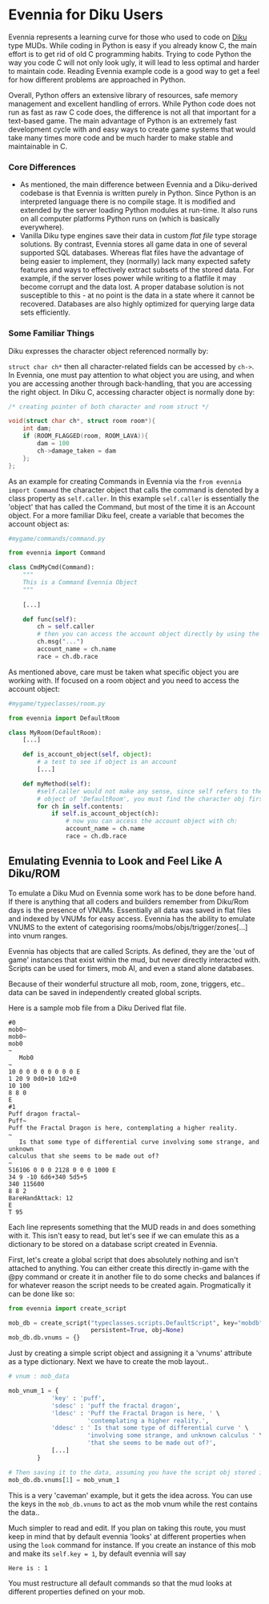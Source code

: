 # Evennia for Diku Users


Evennia represents a learning curve for those who used to code on [Diku](https://en.wikipedia.org/wiki/DikuMUD) type MUDs. While coding in Python is easy if you already know C, the main effort is to get rid of old C programming habits. Trying to code Python the way you code C will not only look ugly, it will lead to less optimal and harder to maintain code. Reading Evennia example code is a good way to get a feel for how different problems are approached in Python. 

Overall, Python offers an extensive library of resources, safe memory management and excellent handling of errors. While Python code does not run as fast as raw C code does, the difference is not all that important for a text-based game. The main advantage of Python is an extremely fast development cycle with and easy ways to create game systems that would take many times more code and be much harder to make stable and maintainable in C. 

### Core Differences

- As mentioned, the main difference between Evennia and a Diku-derived codebase is that Evennia is written purely in Python. Since Python is an interpreted language there is no compile stage. It is modified and extended by the server loading Python modules at run-time. It also runs on all computer platforms Python runs on (which is basically everywhere). 
- Vanilla Diku type engines save their data in custom *flat file* type storage solutions. By contrast, Evennia stores all game data in one of several supported SQL databases. Whereas flat files have the advantage of being easier to implement, they (normally) lack many expected safety features and ways to effectively extract subsets of the stored data. For example, if the server loses power while writing to a flatfile it may become corrupt and the data lost. A proper database solution is not susceptible to this - at no point is the data in a state where it cannot be recovered. Databases are also highly optimized for querying large data sets efficiently. 

### Some Familiar Things

Diku expresses the character object referenced normally by:

`struct char ch*` then all character-related fields can be accessed by `ch->`. In Evennia, one must pay attention to what object you are using, and when you are accessing another through back-handling, that you are accessing the right object. In Diku C, accessing character object is normally done by:

```c
/* creating pointer of both character and room struct */

void(struct char ch*, struct room room*){
    int dam;
    if (ROOM_FLAGGED(room, ROOM_LAVA)){
        dam = 100
        ch->damage_taken = dam
    };
};
```

As an example for creating Commands in Evennia via the `from evennia import Command` the character object that calls the command is denoted by a class property as `self.caller`. In this example `self.caller` is essentially the 'object' that has called the Command, but most of the time it is an Account object. For a more familiar Diku feel, create a variable that becomes the account object as:

```python
#mygame/commands/command.py

from evennia import Command

class CmdMyCmd(Command):
    """
    This is a Command Evennia Object
    """
    
    [...]

    def func(self):
        ch = self.caller
        # then you can access the account object directly by using the familiar ch.
        ch.msg("...")
        account_name = ch.name
        race = ch.db.race

```

As mentioned above, care must be taken what specific object you are working with. If focused on a room object and you need to access the account object:

```python
#mygame/typeclasses/room.py

from evennia import DefaultRoom

class MyRoom(DefaultRoom):
    [...]

    def is_account_object(self, object):
        # a test to see if object is an account
        [...]

    def myMethod(self):
        #self.caller would not make any sense, since self refers to the
        # object of 'DefaultRoom', you must find the character obj first:
        for ch in self.contents:
            if self.is_account_object(ch):
                # now you can access the account object with ch:
                account_name = ch.name
                race = ch.db.race
```


## Emulating Evennia to Look and Feel Like A Diku/ROM

To emulate a Diku Mud on Evennia some work has to be done before hand. If there is anything that all coders and builders remember from Diku/Rom days is the presence of VNUMs. Essentially all data was saved in flat files and indexed by VNUMs for easy access. Evennia has the ability to emulate VNUMS to the extent of categorising rooms/mobs/objs/trigger/zones[...] into vnum ranges. 

Evennia has objects that are called Scripts. As defined, they are the 'out of game' instances that exist within the mud, but never directly interacted with. Scripts can be used for timers, mob AI, and even a stand alone databases.

Because of their wonderful structure all mob, room, zone, triggers, etc.. data can be saved in independently created global scripts.

Here is a sample mob file from a Diku Derived flat file.

```text
#0
mob0~
mob0~
mob0
~
   Mob0
~
10 0 0 0 0 0 0 0 0 E
1 20 9 0d0+10 1d2+0
10 100
8 8 0
E
#1
Puff dragon fractal~
Puff~
Puff the Fractal Dragon is here, contemplating a higher reality.
~
   Is that some type of differential curve involving some strange, and unknown
calculus that she seems to be made out of?  
~
516106 0 0 0 2128 0 0 0 1000 E
34 9 -10 6d6+340 5d5+5
340 115600
8 8 2
BareHandAttack: 12
E
T 95
``` 
Each line represents something that the MUD reads in and does something with it. This isn't easy to read, but let's see if we can emulate this as a dictionary to be stored on a database script created in Evennia.

First, let's create a global script that does absolutely nothing and isn't attached to anything. You can either create this directly in-game with the @py command or create it in another file to do some checks and balances if for whatever reason the script needs to be created again. Progmatically it can be done like so:

```python
from evennia import create_script

mob_db = create_script("typeclasses.scripts.DefaultScript", key="mobdb",
                       persistent=True, obj=None)
mob_db.db.vnums = {}
```
Just by creating a simple script object and assigning it a 'vnums' attribute as a type dictionary. Next we have to create the mob layout..

```python
# vnum : mob_data

mob_vnum_1 = {
            'key' : 'puff',
            'sdesc' : 'puff the fractal dragon',
            'ldesc' : 'Puff the Fractal Dragon is here, ' \
                      'contemplating a higher reality.',
            'ddesc' : ' Is that some type of differential curve ' \
                      'involving some strange, and unknown calculus ' \
                      'that she seems to be made out of?',
            [...]
        }

# Then saving it to the data, assuming you have the script obj stored in a variable.
mob_db.db.vnums[1] = mob_vnum_1
```

This is a very 'caveman' example, but it gets the idea across. You can use the keys in the `mob_db.vnums` to act as the mob vnum while the rest contains the data..

Much simpler to read and edit. If you plan on taking this route, you must keep in mind that by default evennia 'looks' at different properties when using the `look` command for instance. If you create an instance of this mob and make its `self.key = 1`, by default evennia will say 

`Here is : 1`

You must restructure all default commands so that the mud looks at different properties defined on your mob.





